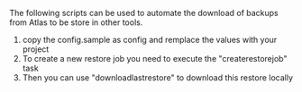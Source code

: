 The following scripts can be used to automate the download of backups from Atlas to be store in other tools.

1. copy the config.sample as config and remplace the values with your project
2. To create a new restore job you need to execute the "createrestorejob" task
3. Then you can use "downloadlastrestore" to download this restore locally
